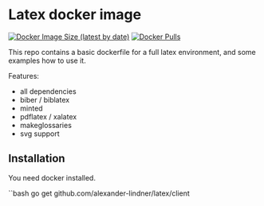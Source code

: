 # Latex docker image
[![Docker Image Size (latest by date)](https://img.shields.io/docker/image-size/alexanderlindner/latex?style=for-the-badge)](https://hub.docker.com/r/alexanderlindner/latex/) 
[![Docker Pulls](https://img.shields.io/docker/pulls/alexanderlindner/latex.svg?style=for-the-badge)](https://hub.docker.com/r/alexanderlindner/latex/)

This repo contains a basic dockerfile for a full latex environment, and some examples how to use it.

Features:
* all dependencies
* biber / biblatex
* minted
* pdflatex / xalatex
* makeglossaries
* svg support

## Installation
You need docker installed.

``bash
go get github.com/alexander-lindner/latex/client
```